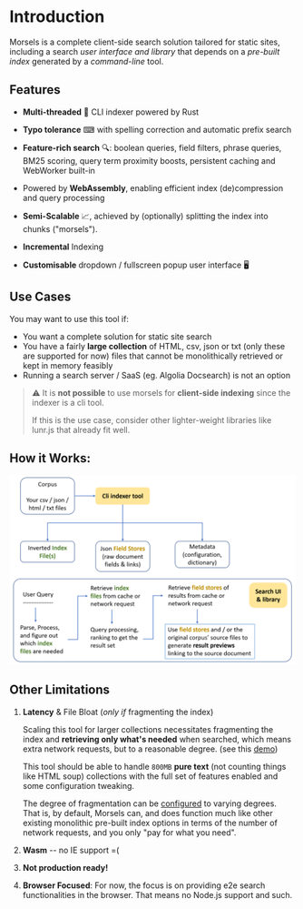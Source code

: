 # Introduction

Morsels is a complete client-side search solution tailored for static sites, including a search *user interface and library* that depends on a *pre-built index* generated by a *command-line* tool.

## Features

- **Multi-threaded** 🏇 CLI indexer powered by Rust

- **Typo tolerance** ⌨ with spelling correction and automatic prefix search

- **Feature-rich search** 🔍: boolean queries, field filters, phrase queries, BM25 scoring, query term proximity boosts, persistent caching and WebWorker built-in

- Powered by **WebAssembly**, enabling efficient index (de)compression and query processing 

- **Semi-Scalable** 📈, achieved by (optionally) splitting the index into chunks ("morsels").

- **Incremental** Indexing

- **Customisable** dropdown / fullscreen popup user interface 🖥️

## Use Cases

You may want to use this tool if:
- You want a complete solution for static site search
- You have a fairly **large collection** of HTML, csv, json or txt (only these are supported for now) files that cannot be monolithically retrieved or kept in memory feasibly
- Running a search server / SaaS (eg. Algolia Docsearch) is not an option

> ⚠️ 
> It is **not possible** to use morsels for **client-side indexing** since the indexer is a cli tool.
>
> If this is the use case, consider other lighter-weight libraries like lunr.js that already fit well.

## How it Works:

![Morsels' architecture diagram](./images/architecture.png)

## Other Limitations

1. **Latency** & File Bloat (*only if* fragmenting the index)

   Scaling this tool for larger collections necessitates fragmenting the index and **retrieving only what's needed** when searched, which means extra network requests, but to a reasonable degree. (see this [demo](https://ang-zeyu.github.io/morsels-demo-1/))

   This tool should be able to handle `800MB` **pure text** (not counting things like HTML soup) collections with the full set of features enabled and some configuration tweaking.

   The degree of fragmentation can be [configured](https://ang-zeyu.github.io/morsels/presets.html) to varying degrees. That is, by default, Morsels can, and does function much like other existing monolithic pre-built index options in terms of the number of network requests, and you only "pay for what you need".

2. **Wasm** -- no IE support =(

3. **Not production ready!**

4. **Browser Focused**: For now, the focus is on providing e2e search functionalities in the browser. That means no Node.js support and such.

